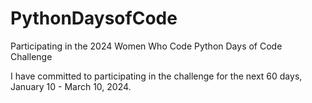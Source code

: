 # PythonDaysofCode
Participating in the 2024 Women Who Code Python Days of Code Challenge

I have committed to participating in the challenge for the next 60 days, January 10 - March 10, 2024.
